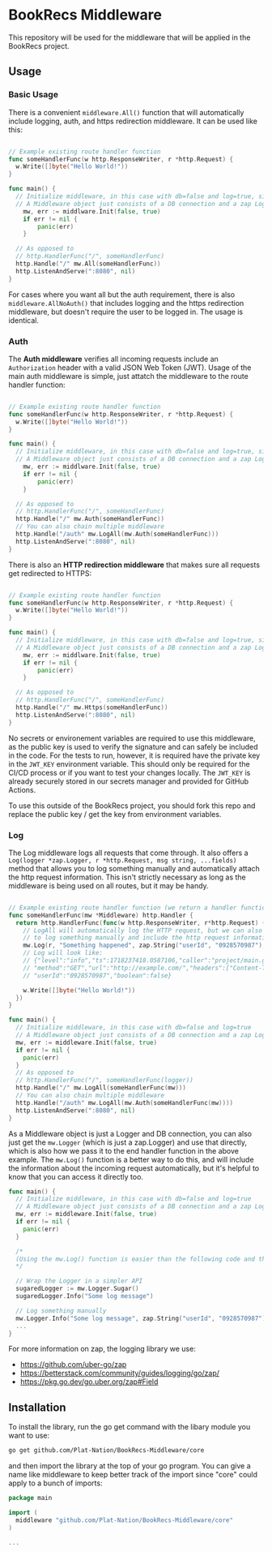 # BookRecs Middleware

This repository will be used for the middleware that will be applied in the BookRecs project.

## Usage
### Basic Usage
There is a convenient `middleware.All()` function that will automatically include logging, auth, and https redirection middleware. It can be used like this:
```go

// Example existing route handler function
func someHandlerFunc(w http.ResponseWriter, r *http.Request) {
  w.Write([]byte("Hello World!"))
}

func main() {
  // Initialize middleware, in this case with db=false and log=true, since the auth middleware makes use of the logger but we won't use the DB
  // A Middleware object just consists of a DB connection and a zap Logger.
	mw, err := middlware.Init(false, true)
	if err != nil {
		panic(err)
	}

  // As opposed to
  // http.HandlerFunc("/", someHandlerFunc)
  http.Handle("/" mw.All(someHandlerFunc))
  http.ListenAndServe(":8080", nil)
}
```

For cases where you want all but the auth requirement, there is also `middleware.AllNoAuth()` that includes logging and the https redirection middleware, but doesn't require the user to be logged in. The usage is identical.

### Auth
The **Auth middleware** verifies all incoming requests include an `Authorization` header with a valid JSON Web Token (JWT). 
Usage of the main auth middleware is simple, just attatch the middleware to the route handler function:
```go

// Example existing route handler function
func someHandlerFunc(w http.ResponseWriter, r *http.Request) {
  w.Write([]byte("Hello World!"))
}

func main() {
  // Initialize middleware, in this case with db=false and log=true, since the auth middleware makes use of the logger
  // A Middleware object just consists of a DB connection and a zap Logger.
	mw, err := middlware.Init(false, true)
	if err != nil {
		panic(err)
	}

  // As opposed to
  // http.HandlerFunc("/", someHandlerFunc)
  http.Handle("/" mw.Auth(someHandlerFunc))
  // You can also chain multiple middleware
  http.Handle("/auth" mw.LogAll(mw.Auth(someHandlerFunc)))
  http.ListenAndServe(":8080", nil)
}
```

There is also an **HTTP redirection middleware** that makes sure all requests get redirected to HTTPS:
```go

// Example existing route handler function
func someHandlerFunc(w http.ResponseWriter, r *http.Request) {
  w.Write([]byte("Hello World!"))
}

func main() {
  // Initialize middleware, in this case with db=false and log=true, since the auth middleware makes use of the logger
  // A Middleware object just consists of a DB connection and a zap Logger.
	mw, err := middlware.Init(false, true)
	if err != nil {
		panic(err)
	}

  // As opposed to
  // http.HandlerFunc("/", someHandlerFunc)
  http.Handle("/" mw.Https(someHandlerFunc))
  http.ListenAndServe(":8080", nil)
}
```

No secrets or environement variables are required to use this middleware, as the public key is used to verify the signature and can safely be included in the code. For the tests to run, however, it is required have the private key in the `JWT_KEY` environment variable. This should only be required for the CI/CD process or if you want to test your changes locally. The `JWT_KEY` is already securely stored in our secrets manager and provided for GitHub Actions.

To use this outside of the BookRecs project, you should fork this repo and replace the public key / get the key from environment variables.

### Log
The Log middleware logs all requests that come through. It also offers a `Log(logger *zap.Logger, r *http.Request, msg string, ...fields)` method that allows you to log something manually and automatically attach the http request information. This isn't strictly necessary as long as the middleware is being used on all routes, but it may be handy.

```go

// Example existing route handler function (we return a handler function that way the outer func can have the any parameter, instead of only (w, r))
func someHandlerFunc(mw *Middleware) http.Handler {
  return http.HandlerFunc(func(w http.ResponseWriter, r*http.Request) {
    // LogAll will automatically log the HTTP request, but we can also use Log()
    // to log something manually and include the http request information automatically
    mw.Log(r, "Something happened", zap.String("userId", "0928570987"), zap.Bool("boolean", false))
    // Log will look like: 
    // {"level":"info","ts":1718237418.0587106,"caller":"project/main.go:43","msg":"Something happened",
    // "method":"GET","url":"http://example.com/","headers":["Content-Type: application/json"],"body":"test body",
    // "userId":"0928570987","boolean":false}

    w.Write([]byte("Hello World!"))
  })
}

func main() {
  // Initialize middleware, in this case with db=false and log=true
  // A Middleware object just consists of a DB connection and a zap Logger.
  mw, err := middleware.Init(false, true)
  if err != nil {
    panic(err)
  }
  // As opposed to
  // http.HandlerFunc("/", someHandlerFunc(logger))
  http.Handle("/" mw.LogAll(someHandlerFunc(mw)))
  // You can also chain multiple middleware
  http.Handle("/auth" mw.LogAll(mw.Auth(someHandlerFunc(mw))))
  http.ListenAndServe(":8080", nil)
}
```

As a Middleware object is just a Logger and DB connection, you can also just get the `mw.Logger` (which is just a zap.Logger) and use that directly, which is also how we pass it to the end handler function in the above example. The `mw.Log()` function is a better way to do this, and will include the information about the incoming request automatically, but it's helpful to know that you can access it directly too.

```go
func main() {
  // Initialize middleware, in this case with db=false and log=true
  // A Middleware object just consists of a DB connection and a zap Logger.
  mw, err := middleware.Init(false, true)
  if err != nil {
    panic(err)
  }

  /*
  (Using the mw.Log() function is easier than the following code and the recommended method)
  */

  // Wrap the Logger in a simpler API
  sugaredLogger := mw.Logger.Sugar()
  sugaredLogger.Info("Some log message")

  // Log something manually
  mw.Logger.Info("Some log message", zap.String("userId", "0928570987"), zap.Bool("boolean", false))
  ...
}
```

For more information on zap, the logging library we use:
- https://github.com/uber-go/zap
- https://betterstack.com/community/guides/logging/go/zap/
- https://pkg.go.dev/go.uber.org/zap#Field

## Installation

To install the library, run the go get command with the libary module you want to use:

```sh
go get github.com/Plat-Nation/BookRecs-Middleware/core
```

and then import the library at the top of your go program. You can give a name like middleware to keep better track of the import since "core" could apply to a bunch of imports:

```go
package main

import (
  middleware "github.com/Plat-Nation/BookRecs-Middleware/core"
)

...
```